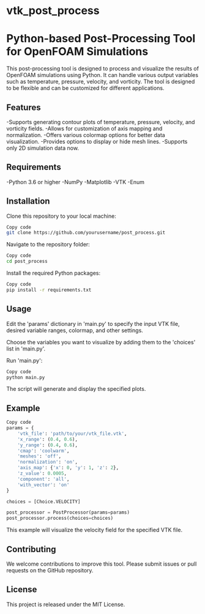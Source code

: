 # vtk_post_process

# Python-based Post-Processing Tool for OpenFOAM Simulations
This post-processing tool is designed to process and visualize the results of OpenFOAM simulations using Python. It can handle various output variables such as temperature, pressure, velocity, and vorticity. 
The tool is designed to be flexible and can be customized for different applications.

## Features

-Supports generating contour plots of temperature, pressure, velocity, and vorticity fields.
-Allows for customization of axis mapping and normalization.
-Offers various colormap options for better data visualization.
-Provides options to display or hide mesh lines.
-Supports only 2D simulation data now.

## Requirements
-Python 3.6 or higher
-NumPy
-Matplotlib
-VTK
-Enum

## Installation
Clone this repository to your local machine:
```bash
Copy code
git clone https://github.com/yourusername/post_process.git
```
Navigate to the repository folder:
```bash
Copy code
cd post_process
```
Install the required Python packages:
```bash
Copy code
pip install -r requirements.txt
```
## Usage
Edit the 'params' dictionary in 'main.py' to specify the input VTK file, desired variable ranges, colormap, and other settings.

Choose the variables you want to visualize by adding them to the 'choices' list in 'main.py'.

Run 'main.py':

```bash
Copy code
python main.py
```
The script will generate and display the specified plots.

## Example
```python
Copy code
params = {
    'vtk_file': 'path/to/your/vtk_file.vtk',
    'x_range': (0.4, 0.6),
    'y_range': (0.4, 0.6),
    'cmap': 'coolwarm',
    'meshes': 'off',
    'normalization': 'on',
    'axis_map': {'x': 0, 'y': 1, 'z': 2},
    'z_value': 0.0005,
    'component': 'all',
    'with_vector': 'on'
}

choices = [Choice.VELOCITY]

post_processor = PostProcessor(params=params)
post_processor.process(choices=choices)
```
This example will visualize the velocity field for the specified VTK file.

## Contributing
We welcome contributions to improve this tool. Please submit issues or pull requests on the GitHub repository.

## License
This project is released under the MIT License.